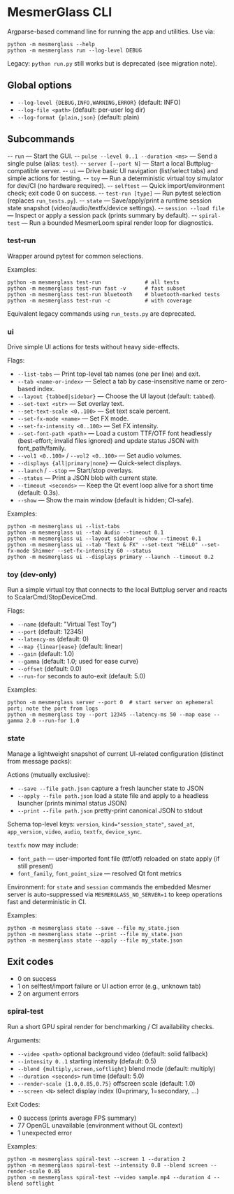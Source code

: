 # MesmerGlass CLI

Argparse-based command line for running the app and utilities. Use via:

```
python -m mesmerglass --help
python -m mesmerglass run --log-level DEBUG
```

Legacy: `python run.py` still works but is deprecated (see migration note).

## Global options

- `--log-level {DEBUG,INFO,WARNING,ERROR}` (default: INFO)
- `--log-file <path>` (default: per-user log dir)
- `--log-format {plain,json}` (default: plain)

## Subcommands

-- `run` — Start the GUI.
-- `pulse --level 0..1 --duration <ms>` — Send a single pulse (alias: `test`).
-- `server [--port N]` — Start a local Buttplug-compatible server.
-- `ui` — Drive basic UI navigation (list/select tabs) and simple actions for testing.
-- `toy` — Run a deterministic virtual toy simulator for dev/CI (no hardware required).
-- `selftest` — Quick import/environment check; exit code 0 on success.
-- `test-run [type]` — Run pytest selection (replaces `run_tests.py`).
-- `state` — Save/apply/print a runtime session state snapshot (video/audio/textfx/device settings).
-- `session --load file` — Inspect or apply a session pack (prints summary by default).
-- `spiral-test` — Run a bounded MesmerLoom spiral render loop for diagnostics.
### test-run

Wrapper around pytest for common selections.

Examples:
```
python -m mesmerglass test-run              # all tests
python -m mesmerglass test-run fast -v      # fast subset
python -m mesmerglass test-run bluetooth    # bluetooth-marked tests
python -m mesmerglass test-run -c           # with coverage
```

Equivalent legacy commands using `run_tests.py` are deprecated.

### ui

Drive simple UI actions for tests without heavy side-effects.

Flags:
- `--list-tabs` — Print top-level tab names (one per line) and exit.
- `--tab <name-or-index>` — Select a tab by case-insensitive name or zero-based index.
- `--layout {tabbed|sidebar}` — Choose the UI layout (default: `tabbed`).
- `--set-text <str>` — Set overlay text.
- `--set-text-scale <0..100>` — Set text scale percent.
- `--set-fx-mode <name>` — Set FX mode.
- `--set-fx-intensity <0..100>` — Set FX intensity.
- `--set-font-path <path>` — Load a custom TTF/OTF font headlessly (best-effort; invalid files ignored) and update status JSON with font_path/family.
- `--vol1 <0..100>` / `--vol2 <0..100>` — Set audio volumes.
- `--displays {all|primary|none}` — Quick-select displays.
- `--launch` / `--stop` — Start/stop overlays.
- `--status` — Print a JSON blob with current state.
- `--timeout <seconds>` — Keep the Qt event loop alive for a short time (default: 0.3s).
- `--show` — Show the main window (default is hidden; CI-safe).

Examples:

```
python -m mesmerglass ui --list-tabs
python -m mesmerglass ui --tab Audio --timeout 0.1
python -m mesmerglass ui --layout sidebar --show --timeout 0.1
python -m mesmerglass ui --tab "Text & FX" --set-text "HELLO" --set-fx-mode Shimmer --set-fx-intensity 60 --status
python -m mesmerglass ui --displays primary --launch --timeout 0.2
```

### toy (dev-only)

Run a simple virtual toy that connects to the local Buttplug server and reacts to ScalarCmd/StopDeviceCmd.

Flags:
- `--name` (default: "Virtual Test Toy")
- `--port` (default: 12345)
- `--latency-ms` (default: 0)
- `--map {linear|ease}` (default: linear)
- `--gain` (default: 1.0)
- `--gamma` (default: 1.0; used for ease curve)
- `--offset` (default: 0.0)
- `--run-for` seconds to auto-exit (default: 5.0)

Examples:

```
python -m mesmerglass server --port 0  # start server on ephemeral port; note the port from logs
python -m mesmerglass toy --port 12345 --latency-ms 50 --map ease --gamma 2.0 --run-for 1.0
```

### state

Manage a lightweight snapshot of current UI-related configuration (distinct from message packs):

Actions (mutually exclusive):
- `--save --file path.json` capture a fresh launcher state to JSON
- `--apply --file path.json` load a state file and apply to a headless launcher (prints minimal status JSON)
- `--print --file path.json` pretty-print canonical JSON to stdout

Schema top-level keys: `version`, `kind="session_state"`, `saved_at`, `app_version`, `video`, `audio`, `textfx`, `device_sync`.

`textfx` now may include:
- `font_path` — user-imported font file (ttf/otf) reloaded on state apply (if still present)
- `font_family`, `font_point_size` — resolved Qt font metrics

Environment: for `state` and `session` commands the embedded Mesmer server is auto-suppressed via `MESMERGLASS_NO_SERVER=1` to keep operations fast and deterministic in CI.

Examples:
```
python -m mesmerglass state --save --file my_state.json
python -m mesmerglass state --print --file my_state.json
python -m mesmerglass state --apply --file my_state.json
```

## Exit codes

- 0 on success
- 1 on selftest/import failure or UI action error (e.g., unknown tab)
- 2 on argument errors

### spiral-test

Run a short GPU spiral render for benchmarking / CI availability checks.

Arguments:
- `--video <path>` optional background video (default: solid fallback)
- `--intensity 0..1` starting intensity (default: 0.5)
- `--blend {multiply,screen,softlight}` blend mode (default: multiply)
- `--duration <seconds>` run time (default: 5.0)
- `--render-scale {1.0,0.85,0.75}` offscreen scale (default: 1.0)
- `--screen <N>` select display index (0=primary, 1=secondary, ...)

Exit Codes:
- 0 success (prints average FPS summary)
- 77 OpenGL unavailable (environment without GL context)
- 1 unexpected error

Examples:
```
python -m mesmerglass spiral-test --screen 1 --duration 2
python -m mesmerglass spiral-test --intensity 0.8 --blend screen --render-scale 0.85
python -m mesmerglass spiral-test --video sample.mp4 --duration 4 --blend softlight
```
